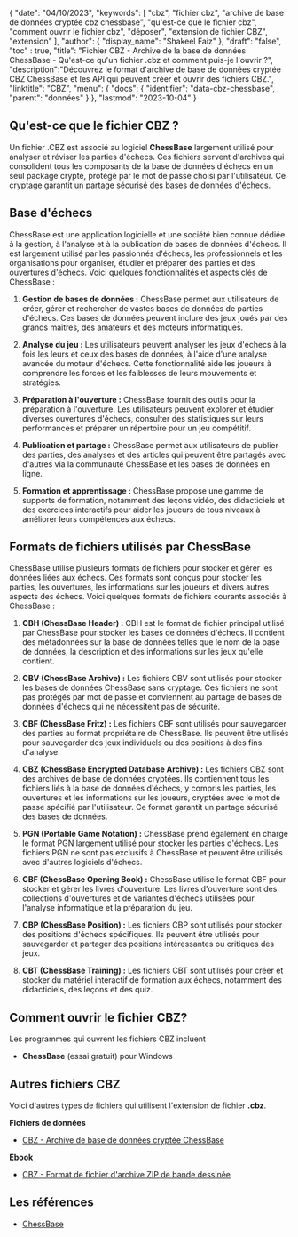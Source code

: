 {
"date": "04/10/2023",
  "keywords": [
"cbz",
"fichier cbz",
"archive de base de données cryptée cbz chessbase",
"qu'est-ce que le fichier cbz",
"comment ouvrir le fichier cbz",
"déposer",
"extension de fichier CBZ",
"extension"
],
  "author": {
"display_name": "Shakeel Faiz"
},
"draft": "false",
"toc" : true,
"title": "Fichier CBZ - Archive de la base de données ChessBase - Qu'est-ce qu'un fichier .cbz et comment puis-je l'ouvrir ?",
  "description":"Découvrez le format d'archive de base de données cryptée CBZ ChessBase et les API qui peuvent créer et ouvrir des fichiers CBZ.",
"linktitle": "CBZ",
  "menu": {
    "docs": {
      "identifier": "data-cbz-chessbase",
"parent": "données"
}
},
"lastmod": "2023-10-04"
}

## Qu'est-ce que le fichier CBZ ?

Un fichier .CBZ est associé au logiciel **ChessBase** largement utilisé pour analyser et réviser les parties d'échecs. Ces fichiers servent d'archives qui consolident tous les composants de la base de données d'échecs en un seul package crypté, protégé par le mot de passe choisi par l'utilisateur. Ce cryptage garantit un partage sécurisé des bases de données d'échecs.

## Base d'échecs

ChessBase est une application logicielle et une société bien connue dédiée à la gestion, à l'analyse et à la publication de bases de données d'échecs. Il est largement utilisé par les passionnés d'échecs, les professionnels et les organisations pour organiser, étudier et préparer des parties et des ouvertures d'échecs. Voici quelques fonctionnalités et aspects clés de ChessBase :

1. **Gestion de bases de données :** ChessBase permet aux utilisateurs de créer, gérer et rechercher de vastes bases de données de parties d'échecs. Ces bases de données peuvent inclure des jeux joués par des grands maîtres, des amateurs et des moteurs informatiques.
    












2. **Analyse du jeu :** Les utilisateurs peuvent analyser les jeux d'échecs à la fois les leurs et ceux des bases de données, à l'aide d'une analyse avancée du moteur d'échecs. Cette fonctionnalité aide les joueurs à comprendre les forces et les faiblesses de leurs mouvements et stratégies.
    












3. **Préparation à l'ouverture :** ChessBase fournit des outils pour la préparation à l'ouverture. Les utilisateurs peuvent explorer et étudier diverses ouvertures d'échecs, consulter des statistiques sur leurs performances et préparer un répertoire pour un jeu compétitif.
    












4. **Publication et partage :** ChessBase permet aux utilisateurs de publier des parties, des analyses et des articles qui peuvent être partagés avec d'autres via la communauté ChessBase et les bases de données en ligne.
    












5. **Formation et apprentissage :** ChessBase propose une gamme de supports de formation, notamment des leçons vidéo, des didacticiels et des exercices interactifs pour aider les joueurs de tous niveaux à améliorer leurs compétences aux échecs.

## Formats de fichiers utilisés par ChessBase

ChessBase utilise plusieurs formats de fichiers pour stocker et gérer les données liées aux échecs. Ces formats sont conçus pour stocker les parties, les ouvertures, les informations sur les joueurs et divers autres aspects des échecs. Voici quelques formats de fichiers courants associés à ChessBase :

1. **CBH (ChessBase Header) :** CBH est le format de fichier principal utilisé par ChessBase pour stocker les bases de données d'échecs. Il contient des métadonnées sur la base de données telles que le nom de la base de données, la description et des informations sur les jeux qu'elle contient.
    












2. **CBV (ChessBase Archive) :** Les fichiers CBV sont utilisés pour stocker les bases de données ChessBase sans cryptage. Ces fichiers ne sont pas protégés par mot de passe et conviennent au partage de bases de données d'échecs qui ne nécessitent pas de sécurité.
    












3. **CBF (ChessBase Fritz) :** Les fichiers CBF sont utilisés pour sauvegarder des parties au format propriétaire de ChessBase. Ils peuvent être utilisés pour sauvegarder des jeux individuels ou des positions à des fins d'analyse.
    












4. **CBZ (ChessBase Encrypted Database Archive) :** Les fichiers CBZ sont des archives de base de données cryptées. Ils contiennent tous les fichiers liés à la base de données d'échecs, y compris les parties, les ouvertures et les informations sur les joueurs, cryptées avec le mot de passe spécifié par l'utilisateur. Ce format garantit un partage sécurisé des bases de données.
    












5. **PGN (Portable Game Notation) :** ChessBase prend également en charge le format PGN largement utilisé pour stocker les parties d'échecs. Les fichiers PGN ne sont pas exclusifs à ChessBase et peuvent être utilisés avec d'autres logiciels d'échecs.
    












6. **CBF (ChessBase Opening Book) :** ChessBase utilise le format CBF pour stocker et gérer les livres d'ouverture. Les livres d'ouverture sont des collections d'ouvertures et de variantes d'échecs utilisées pour l'analyse informatique et la préparation du jeu.
    












7. **CBP (ChessBase Position) :** Les fichiers CBP sont utilisés pour stocker des positions d'échecs spécifiques. Ils peuvent être utilisés pour sauvegarder et partager des positions intéressantes ou critiques des jeux.
    












8. **CBT (ChessBase Training) :** Les fichiers CBT sont utilisés pour créer et stocker du matériel interactif de formation aux échecs, notamment des didacticiels, des leçons et des quiz.
    












## Comment ouvrir le fichier CBZ?

Les programmes qui ouvrent les fichiers CBZ incluent

- **ChessBase** (essai gratuit) pour Windows

## Autres fichiers CBZ

Voici d'autres types de fichiers qui utilisent l'extension de fichier **.cbz**.

**Fichiers de données**
- [CBZ - Archive de base de données cryptée ChessBase](/fr/data/cbz-chessbase/)

**Ebook**
- [CBZ - Format de fichier d'archive ZIP de bande dessinée](/fr/ebook/cbz/)

## Les références
* [ChessBase](https://en.wikipedia.org/wiki/ChessBase)

